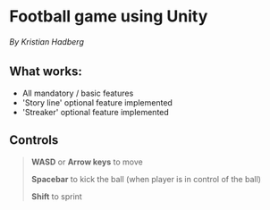 # Football game using Unity
###### By Kristian Hadberg

## What works:
- All mandatory / basic features
- 'Story line' optional feature implemented
- 'Streaker' optional feature implemented

## Controls
> **WASD** or **Arrow keys** to move
>
> **Spacebar** to kick the ball (when player is in control of the ball)
>
> **Shift** to sprint
